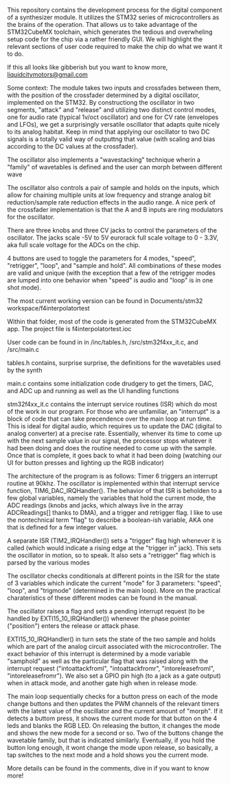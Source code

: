 This repository contains the development process for the digital component of a synthesizer module. It utilizes the STM32 series of microcontrollers as the brains of the operation. That allows us to take advantage of the STM32CubeMX toolchain, which generates the tedious and overwheling setup code for the chip via a rather friendly GUI. We will highlight the relevant sections of user code required to make the chip do what we want it to do. 

If this all looks like gibberish but you want to know more, liquidcitymotors@gmail.com

Some context: The module takes two inputs and crossfades between them, with the position of the crossfader determined by a digital oscillator, implemented on the STM32. By constructiong the oscillator in two segments, "attack" and "release" and utilizing two distinct control modes, one for audio rate (typical 1v/oct oscillator) and one for CV rate (envelopes and LFOs), we get a surprisingly versatile oscillator that adapts quite nicely to its analog habitat. Keep in mind that applying our oscillator to two DC signals is a totally valid way of outputtng that value (with scaling and bias according to the DC values at the crossfader).

The oscillator also implements a "wavestacking" technique wherin a "family" of wavetables is defined and the user can morph between different wave

The oscillator also controls a pair of sample and holds on the inputs, which allow for chaining multiple units at low frequency and strange analog bit reduction/sample rate reduction effects in the audio range. A nice perk of the crossfader implementation is that the A and B inputs are ring modulators for the oscillator.

There are three knobs and three CV jacks to control the parameters of the oscillator. The jacks scale -5V to 5V eurorack full scale voltage to 0 - 3.3V, aka full scale voltage for the ADCs on the chip. 

4 buttons are used to toggle the parameters for 4 modes, "speed", "retrigger", "loop", and "sample and hold". All combinations of these modes are valid and unique (with the exception that a few of the retrigger modes are lumped into one behavior when "speed" is audio and "loop" is in one shot mode).

The most current working version can be found in Documents/stm32 workspace/f4interpolatortest

Within that folder, most of the code is generated from the STM32CubeMX app. The project file is f4interpolatortest.ioc

User code can be found in in /inc/tables.h, /src/stm32f4xx_it.c, and /src/main.c

tables.h contains, surprise surprise, the definitions for the wavetables used by the synth 

main.c contains some initialization code drudgery to get the timers, DAC, and ADC up and running as well as the UI handling functions

stm32f4xx_it.c contains the interrupt service routines (ISR) which do most of the work in our program. For those who are unfamiliar, an "interrupt" is a block of code that can take precendence over the main loop at run time. This is ideal for digital audio, which requires us to update the DAC (digital to analog converter) at a precise rate. Essentially, whenver its time to come up with the next sample value in our signal, the processor stops whatever it had been doing and does the routine needed to come up with the sample. Once that is complete, it goes back to what it had been doing (watching our UI for button presses and lighting up the RGB indicator)

The architecture of the program is as follows: Timer 6 triggers an interrupt routine at 90khz. The oscillator is implemented within that interrupt service function, TIM6_DAC_IRQHandler(). The behavior of that ISR is beholden to a few global variables, namely the variables that hold the current mode, the ADC readings (knobs and jacks, which always live in the array ADCReadings[] thanks to DMA), and a trigger and retrigger flag. I like to use the nontechnical term "flag" to describe a boolean-ish variable, AKA one that is defined for a few integer values.

A separate ISR (TIM2_IRQHandler()) sets a "trigger" flag high whenever it is called (which would indicate a rising edge at the "trigger in" jack). This sets the oscillator in motion, so to speak. It also sets a "retrigger" flag which is parsed by the various modes

The oscillator checks conditionals at different points in the ISR for the state of 3 variables which indicate the current "mode" for 3 parameters: "speed", "loop", and "trigmode" (determined in the main loop). More on the practical charateristics of these different modes can be found in the manual.

The oscillator raises a flag and sets a pending interrupt request (to be handled by EXTI15_10_IRQHandler()) whenever the phase pointer ("position") enters the release or attack phase. 

EXTI15_10_IRQHandler() in turn sets the state of the two sample and holds which are part of the analog circuit associated with the microcontroller. The exact behavior of this interrupt is determined by a mode variable "samphold" as well as the particular flag that was raised along with the interrupt request ("intoattackfroml", "intoattackfromr", "intoreleasefroml", "intoreleasefromr"). We also set a GPIO pin high (to a jack as a gate output) when in attack mode, and another gate high when in release mode.

The main loop sequentially checks for a button press on each of the mode change buttons and then updates the PWM channels of the relevant timers with the latest value of the oscillator and the current amount of "morph". If it detects a buttom press, it shows the current mode for that button on the 4 leds and blanks the RGB LED. On releasing the button, it changes the mode and shows the new mode for a second or so. Two of the buttons change the wavetable family, but that is indicated similarly. Eventually, if you hold the button long enough, it wont change the mode upon release, so basically, a tap switches to the next mode and a hold shows you the current mode.

More details can be found in the comments, dive in if you want to know more!


